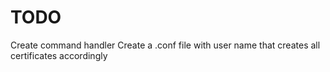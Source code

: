 # TODO

Create command handler
Create a .conf file with user name that creates all certificates accordingly
